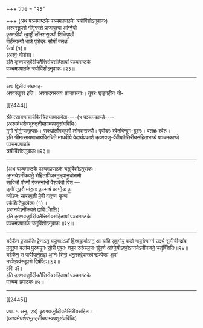+++
title = "२३"

+++
(अथ पञ्चमाष्टके पञ्चमप्रपाठके त्रयोविंशोऽनुवाकः)  
अश्व॑स्तू॒परो गो॑मृ॒गस्ते प्रा॑जाप॒त्या आ॑ग्ने॒यौ  
कृ॒ष्णग्री॑वौ त्वा॒ष्ट्रौ लो॑मशस॒क्थौ शि॑तिपृ॒ष्ठौ  
बा॑र्हस्प॒त्यौ धा॒त्रे पृ॑षोद॒रः सौ॒र्यो ब॒लक्षः॒  
पेत्वः॑ (१)॥  
(अश्वः॒ षोड॑श)।  
इति कृष्णयजुर्वेदीयतैत्तिरीयसंहितायां पञ्चमाष्टके  
पञ्चमप्रपाठके त्रयोविंशोऽनुवाकः॥२३॥
___________
अथ द्वितीयं संघमाह-  
अश्वस्तूपर इति। अश्वादयस्त्रयः प्राजापत्याः। तूपरः शृङ्गहीनः गो-

[[2444]]

श्रीमत्सायणाचार्यविरचितभाष्यसमेता----(५ पञ्चमकाण्डे----  
(अश्वमेधशेषभूततृतीयग्राम्यपशुसंघविधिः)  
मृगो गोर्मुग्यामुत्पन्नः। सक्थ्नोर्लोमबहुलौ लोमशसक्यौ। पृषोदरः श्वेतबिन्दुम-दुदरः। वलक्षः श्वेतः।  
इति श्रीमत्सायणाचार्यविरचिते माधवीये वेदार्थप्रकाशे कृष्णयजु-र्वेदीयतैत्तिरीयसंहिताभाष्ये पञ्चमकाण्डे पञ्चमप्रपाठके  
त्रयोविंशोऽनुवाकः॥२३॥
___________
(अथ पञ्चमाष्टके पञ्चमप्रपाठके चतुर्विंशोऽनुवाकः।  
अ॒ग्नयेऽनी॑कवते॒ रोहि॑ताञ्जिरन॒ड्वान॒धोरा॑मौ  
सावि॒त्रौ पौ॒ष्णौ र॑ज॒तना॑भी वैश्वदेवौ पि॒श —  
ङ्गौ॑ तूप॒रौ मा॑रु॒तः क॒ल्माष॑ आग्ने॒यः कृ॒  
ष्णो॑ऽजः सा॑रस्व॒ती मे॒षी वा॑रु॒णः कृ॒ष्ण  
एक॑शितिपा॒त्पेत्वः॑ (१)॥  
(अ॒ग्नयेऽनी॑कवते द्वावि॑ँशतिः)।  
इति कृष्णयजुर्वेदीयतैत्तिरीयसंहितायां पञ्चमाष्टके  
पञ्चमप्रपाठके चतुविंशोऽनुवाकः॥२४॥
___________
यदेके॑न प्र॒जाप॑तिः प्रे॒णाऽनु॒ यजु॒षाऽऽपो॑ वि॒श्वक॒र्माऽग्न॒ आ या॑हि सुव॒र्गाय॒ वज्रो॑ गाय॒त्रेणाग्न॑ उदधे स॒मीचीन्द्रा॑य म॒युर॒पां बला॑य पुरुषमृ॒गः सौ॒री पृष॒तः शका॒ रुरु॑रल॒जः सु॑प॒र्ण आ॑ग्ने॒योऽश्वो॒ऽग्नयेऽनी॑कवते॒ चतु॑र्विँशतिः॥२४॥  
यदेके॑न॒ स पापी॑याने॒तद्वा अ॒ग्नेः शिरो॒ धनु॒स्तद्दे॒वास्त्वेन्द्र॑ज्येष्ठा अ॒पां  
नप्त्रेऽश्व॑स्तूप॒रो द्विष॑ष्टिः॥६२॥  
हरिः ॐ।  
इति कृष्णयजुर्वेदीयतैत्तिरीयसंहितायां पञ्चमाष्टके  
पञ्चमः प्रपाठकः॥५॥
___________

[[2445]]

प्रपा. ५ अनु. २४) कृष्णयजुर्वेदीयतैत्तिरीयसंहिता।  
(अश्वमेधशेषभूततृतीयग्राम्यपशुसंघविधिः)  
